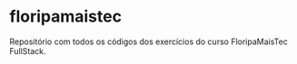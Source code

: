 # floripamaistec
Repositório com todos os códigos dos exercícios do curso FloripaMaisTec FullStack.

